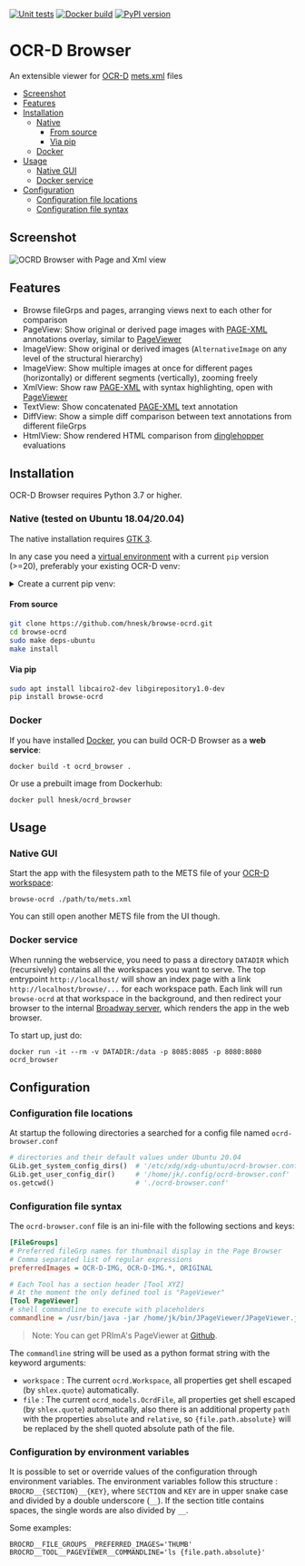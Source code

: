 [![Unit tests](https://github.com/hnesk/browse-ocrd/workflows/Unit%20tests/badge.svg?branch=master)](https://github.com/hnesk/browse-ocrd/actions/workflows/unittest.yml)
[![Docker build](https://github.com/hnesk/browse-ocrd/actions/workflows/dockerhub.yml/badge.svg)](https://github.com/hnesk/browse-ocrd/actions/workflows/dockerhub.yml)
[![PyPI version](https://badge.fury.io/py/browse-ocrd.svg)](https://badge.fury.io/py/browse-ocrd)
# OCR-D Browser

An extensible viewer for [OCR-D](https://ocr-d.de/) [mets.xml](https://ocr-d.de/en/spec/mets) files

 * [Screenshot](#screenshot)
 * [Features](#features)
 * [Installation](#installation)
    * [Native](#native-tested-on-ubuntu-18042004)
       * [From source](#from-source)
       * [Via pip](#via-pip)
    * [Docker](#docker)
 * [Usage](#usage)
    * [Native GUI](#native-gui)
    * [Docker service](#docker-service)
 * [Configuration](#configuration)
    * [Configuration file locations](#configuration-file-locations)
    * [Configuration file syntax](#configuration-file-syntax)
 
## Screenshot

![OCRD Browser with Page and Xml view](docs/screenshot.png)


## Features

- Browse fileGrps and pages, arranging views next to each other for comparison
- PageView: Show original or derived page images with [PAGE-XML](https://ocr-d.de/en/spec/page) annotations overlay, similar to [PageViewer](https://github.com/PRImA-Research-Lab/prima-page-viewer)
- ImageView: Show original or derived images (`AlternativeImage` on any level of the structural hierarchy)
- ImageView: Show multiple images at once for different pages (horizontally) or different segments (vertically), zooming freely
- XmlView: Show raw [PAGE-XML](https://ocr-d.de/en/spec/page) with syntax highlighting, open with [PageViewer](https://github.com/PRImA-Research-Lab/prima-page-viewer)
- TextView: Show concatenated [PAGE-XML](https://ocr-d.de/en/spec/page) text annotation
- DiffView: Show a simple diff comparison between text annotations from different fileGrps  
- HtmlView: Show rendered HTML comparison from [dinglehopper](https://github.com/qurator-spk/dinglehopper) evaluations

## Installation

OCR-D Browser requires Python 3.7 or higher.

### Native (tested on Ubuntu 18.04/20.04) 

The native installation requires [GTK 3](https://www.gtk.org/).

In any case you need a [virtual environment](https://packaging.python.org/tutorials/installing-packages/#creating-virtual-environments) with a current `pip` version (>=20), preferably your existing OCR-D venv:

<details>
  <summary>Create a current pip venv:</summary>

```bash
sudo apt install python3-pip python3-venv 
python3 -m venv venv
source venv/bin/activate
pip install --upgrade pip setuptools wheel
```
</details>


#### From source
```bash
git clone https://github.com/hnesk/browse-ocrd.git 
cd browse-ocrd
sudo make deps-ubuntu
make install
```

#### Via pip

```bash
sudo apt install libcairo2-dev libgirepository1.0-dev
pip install browse-ocrd
```

### Docker

If you have installed [Docker](https://docs.docker.com/get-docker/), you can build OCR-D Browser as a **web service**:

    docker build -t ocrd_browser .

Or use a prebuilt image from Dockerhub:

    docker pull hnesk/ocrd_browser


## Usage

### Native GUI
Start the app with the filesystem path to the METS file of your [OCR-D workspace](https://ocr-d.de/en/spec/glossary#workspace):
```
browse-ocrd ./path/to/mets.xml
```

You can still open another METS file from the UI though.

### Docker service

When running the webservice, you need to pass a directory `DATADIR` which (recursively) contains all the workspaces you want to serve.
The top entrypoint `http://localhost/` will show an index page with a link `http://localhost/browse/...` for each workspace path.
Each link will run `browse-ocrd` at that workspace in the background, and then redirect your browser to the internal [Broadway server](https://docs.gtk.org/gtk3/broadway.html), which renders the app in the web browser.

To start up, just do:

    docker run -it --rm -v DATADIR:/data -p 8085:8085 -p 8080:8080 ocrd_browser


## Configuration

### Configuration file locations

At startup the following directories a searched for a config file named `ocrd-browser.conf` 

```python
# directories and their default values under Ubuntu 20.04
GLib.get_system_config_dirs()  # '/etc/xdg/xdg-ubuntu/ocrd-browser.conf', '/etc/xdg/ocrd-browser.conf'
GLib.get_user_config_dir()     # '/home/jk/.config/ocrd-browser.conf'  
os.getcwd()                    # './ocrd-browser.conf'
```

### Configuration file syntax

The `ocrd-browser.conf` file is an ini-file with the following sections and keys:
```ini
[FileGroups]
# Preferred fileGrp names for thumbnail display in the Page Browser 
# Comma separated list of regular expressions
preferredImages = OCR-D-IMG, OCR-D-IMG.*, ORIGINAL

# Each Tool has a section header [Tool XYZ]
# At the moment the only defined tool is "PageViewer"  
[Tool PageViewer]
# shell commandline to execute with placeholders  
commandline = /usr/bin/java -jar /home/jk/bin/JPageViewer/JPageViewer.jar --resolve-dir {workspace.directory} {file.path.absolute}
```

> Note: You can get PRImA's PageViewer at [Github](https://github.com/PRImA-Research-Lab/prima-page-viewer/releases).


The `commandline` string will be used as a python format string with the keyword arguments:

* `workspace` : The current `ocrd.Workspace`, all properties get shell escaped (by `shlex.quote`) automatically.
* `file` : The current `ocrd_models.OcrdFile`, all properties get shell escaped (by `shlex.quote`) automatically, also there is an additional property `path` with the properties `absolute` and `relative`, so `{file.path.absolute}` will be replaced by the shell quoted absolute path of the file. 

### Configuration by environment variables

It is possible to set or override values of the configuration through environment variables. The environment variables follow this structure :  `BROCRD__{SECTION}__{KEY}`, where `SECTION` and `KEY` are in upper snake case and divided by a double underscore (`__`). If the section title contains spaces, the single words are also divided by `__`.  

Some examples:
```shell
BROCRD__FILE_GROUPS__PREFERRED_IMAGES='THUMB'  
BROCRD__TOOL__PAGEVIEWER__COMMANDLINE='ls {file.path.absolute}'  

```

